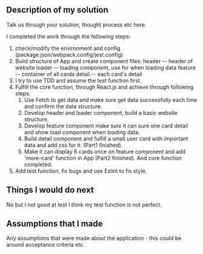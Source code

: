 ## Description of my solution

Talk us through your solution, thought process etc here.

I completed the work through the following steps:
1. check/modify the environment and config (package.json/webpack.config/jest.config)
2. Build structure of App and create component files:
   header -- header of website
   loader -- loading component, use for when loading data
   feature -- container of all cards
   detail -- each card's detail
3. I try to use TDD and assume the test function first.
4. Fulfill the core function, through React.js and achieve through following steps:
   1. Use Fetch to get data and make sure get data successfully each time and confirm the data structure.
   2. Develop header and loader component, build a basic website structure.
   3. Develop feature component make sure it can sure one card detail and show load component when loading data.
   3. Build detail component and fulfill a small user card with important data and add css for it. (Part1 finished).
   4. Make it can display 6 cards once on feature component and add 'more-card' function in App (Part2 finished). And core function completed.
5. Add test function, fix bugs and use Eslint to fix style. 

## Things I would do next

No but I not good at test I think my test function is not perfect.

## Assumptions that I made

Any assumptions that were made about the application - this could be around acceptance criteria etc.
